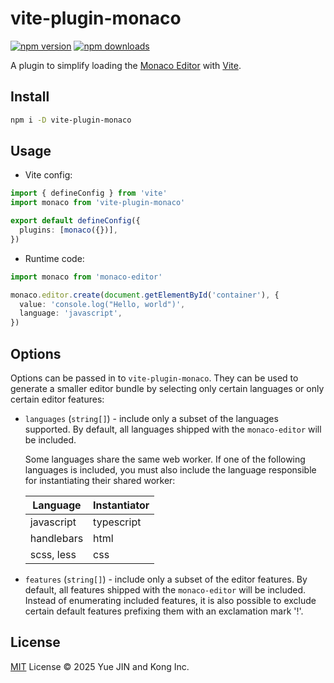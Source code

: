 # vite-plugin-monaco

[![npm version](https://img.shields.io/npm/v/vite-plugin-monaco)](https://www.npmjs.com/package/vite-plugin-monaco)
[![npm downloads](https://img.shields.io/npm/dm/vite-plugin-monaco)](https://www.npmjs.com/package/vite-plugin-monaco)

A plugin to simplify loading the [Monaco Editor](https://github.com/microsoft/monaco-editor) with [Vite](https://vite.dev/).

## Install

```sh
npm i -D vite-plugin-monaco
```

## Usage

- Vite config:

```ts
import { defineConfig } from 'vite'
import monaco from 'vite-plugin-monaco'

export default defineConfig({
  plugins: [monaco({})],
})
```

- Runtime code:

```ts
import monaco from 'monaco-editor'

monaco.editor.create(document.getElementById('container'), {
  value: 'console.log("Hello, world")',
  language: 'javascript',
})
```

## Options

Options can be passed in to `vite-plugin-monaco`. They can be used to generate a smaller editor bundle by selecting only certain languages or only certain editor features:

- `languages` (`string[]`) - include only a subset of the languages supported. By default, all languages shipped with the `monaco-editor` will be included.

  Some languages share the same web worker. If one of the following languages is included, you must also include the language responsible for instantiating their shared worker:

  | Language   | Instantiator |
  | ---------- | ------------ |
  | javascript | typescript   |
  | handlebars | html         |
  | scss, less | css          |

- `features` (`string[]`) - include only a subset of the editor features. By default, all features shipped with the `monaco-editor` will be included. Instead of enumerating included features, it is also possible to exclude certain default features prefixing them with an exclamation mark '!'.

## License

[MIT](./LICENSE) License © 2025 Yue JIN and Kong Inc.
